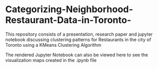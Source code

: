 # Categorizing-Neighborhood-Restaurant-Data-in-Toronto-
This repository consists of a presentation, research paper and jupyter notebook discussing clustering patterns for Restaurants in the city of Toronto using a KMeans Clustering Algorithm

The rendered Jupyter Notebook can also be viewed here to see the visualization maps created in the .ipynb file 
